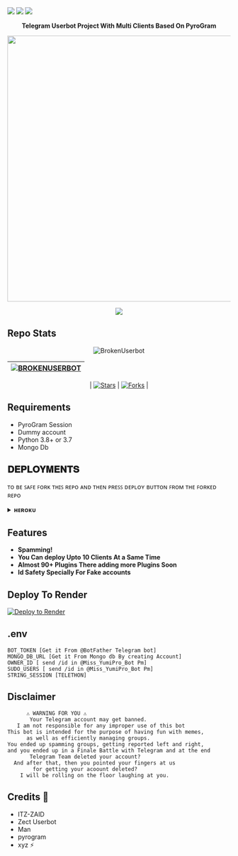 <img src="https://user-images.githubusercontent.com/73097560/115834477-dbab4500-a447-11eb-908a-139a6edaec5c.gif">
<a>
   <img  style="align-item" :"middle" <img src="https://readme-typing-svg.herokuapp.com?color=00BFFF&width=620&lines=𝗕𝗿𝗼𝗸𝗲𝗻+𝗨𝘀𝗲𝗿𝗕𝗼𝘁+💀+✨"></b></a>
<img src="https://user-images.githubusercontent.com/73097560/115834477-dbab4500-a447-11eb-908a-139a6edaec5c.gif">

<p align="middle"><b>
Telegram Userbot Project With Multi Clients Based On PyroGram</b>
</p>

<p align="center"><a href="https://t.me/brokenxnetwork"><img src="https://telegra.ph/file/4513f188be254572697e3.jpg" width="600"></a></p>
<p align="center">
    <a href="https://www.python.org/" alt="made-with-python"> <img src="https://img.shields.io/badge/Made%20with-Python-black.svg?style=flat-square&logo=python&logoColor=blue&color=red" /></a>

## Repo Stats 

<div align="center">

![BrokenUserbot](https://github-readme-stats.vercel.app/api/pin/?username=mrxbroken011&repo=BROKENUSERBOT&theme=dark)

| [![BROKENUSERBOT](https://img.shields.io/static/v1?label=&message=BROKENUSERBOT&color=blue&style=for-the-badge)](https://github.com/mrxbroken011/BROKENUSERBOT) |
|---|

| [![Stars](https://img.shields.io/github/stars/mrxbroken011/BROKENUSERBOT?style=flat-square)](https://github.com/mrxbroken011/BROKENUSERBOT) | [![Forks](https://img.shields.io/github/forks/mrxbroken011/BROKENUSERBOT?style=flat-square)](https://github.com/mrxbroken011/BROKENUSERBOT) |

</div>



## Requirements 

- PyroGram Session
- Dummy account
- Python 3.8+ or 3.7
- Mongo Db



## 𝐃𝐄𝐏𝐋𝐎𝐘𝐌𝐄𝐍𝐓𝐒

ᴛᴏ ʙᴇ ꜱᴀꜰᴇ ꜰᴏʀᴋ ᴛʜɪꜱ ʀᴇᴘᴏ ᴀɴᴅ ᴛʜᴇɴ ᴘʀᴇꜱꜱ ᴅᴇᴘʟᴏʏ ʙᴜᴛᴛᴏɴ ꜰʀᴏᴍ ᴛʜᴇ ꜰᴏʀᴋᴇᴅ ʀᴇᴘᴏ 



<details>
           <summary><b>ʜᴇʀᴏᴋᴜ</b></summary>
<br>
<p align="center"><a href="http://dashboard.heroku.com/new?template=https://github.com/MRXBROKEN011/BROKENUSERBBOT"> <img src="https://img.shields.io/badge/Deploy%20Krle%20Ab-black?style=for-the-badge&logo=heroku" width="230" height="50.45"/></a></p>
</details>

## Features 

- **Spamming!**
- **You Can deploy Upto 10 Clients At a Same Time**
- **Almost 90+ Plugins There adding more Plugins Soon**
- **Id Safety Specially For Fake accounts**


## Deploy To Render 

[![Deploy to Render](https://render.com/images/deploy-to-render-button.svg)](https://render.com/deploy?repo=https://github.com/MRXBROKEN011/BROKENUSERBOT)

## .env 
```console
BOT_TOKEN [Get it From @BotFather Telegram bot]
MONGO_DB_URL [Get it From Mongo db By creating Account]
OWNER_ID [ send /id in @Miss_YumiPro_Bot Pm]
SUDO_USERS [ send /id in @Miss_YumiPro_Bot Pm]
STRING_SESSION [TELETHON]
```


## Disclaimer 


```console
      ⚠️ WARNING FOR YOU ⚠️
       Your Telegram account may get banned.
   I am not responsible for any improper use of this bot
This bot is intended for the purpose of having fun with memes,
      as well as efficiently managing groups.
You ended up spamming groups, getting reported left and right,
and you ended up in a Finale Battle with Telegram and at the end
       Telegram Team deleted your account?
  And after that, then you pointed your fingers at us
        for getting your acoount deleted?
    I will be rolling on the floor laughing at you.
```

## Credits 💖
- ITZ-ZAID
- Zect Userbot
- Man
- pyrogram
- xyz ⚡

